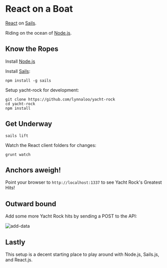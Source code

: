 # React on a Boat

[React](http://facebook.github.io/react/) on [Sails](http://sailsjs.org/).

Riding on the ocean of [Node.js](http://nodejs.org/).

Know the Ropes
----

Install [Node.js](http://nodejs.org/)

Install [Sails](http://sailsjs.org/):
```
npm install -g sails
```

Setup yacht-rock for development:
```
git clone https://github.com/lynnaloo/yacht-rock
cd yacht-rock
npm install
```

Get Underway
----

```
sails lift
```

Watch the React client folders for changes:
```
grunt watch
```

Anchors aweigh!
----

Point your browser to `http://localhost:1337` to see Yacht Rock's Greatest Hits!

Outward bound
----

Add some more Yacht Rock hits by sending a POST to the API:

![add-data](https://cloud.githubusercontent.com/assets/1610195/6087223/e8db0ff4-ae16-11e4-88df-21da20b614f0.png)


Lastly
----

This setup is a decent starting place to play around with Node.js, Sails.js, and React.js.
